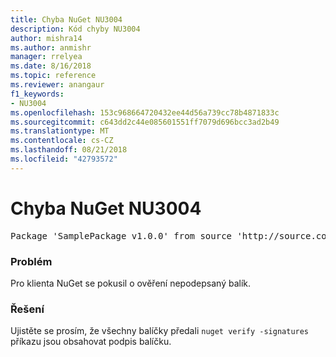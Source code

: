 ```yaml
---
title: Chyba NuGet NU3004
description: Kód chyby NU3004
author: mishra14
ms.author: anmishr
manager: rrelyea
ms.date: 8/16/2018
ms.topic: reference
ms.reviewer: anangaur
f1_keywords:
- NU3004
ms.openlocfilehash: 153c968664720432ee44d56a739cc78b4871833c
ms.sourcegitcommit: c643dd2c44e085601551ff7079d696bcc3ad2b49
ms.translationtype: MT
ms.contentlocale: cs-CZ
ms.lasthandoff: 08/21/2018
ms.locfileid: "42793572"
---
```

# <a name="nuget-error-nu3004"></a>Chyba NuGet NU3004

<pre>Package 'SamplePackage v1.0.0' from source 'http://source.com/index.json': The package is not signed.</pre>

### <a name="issue"></a>Problém

Pro klienta NuGet se pokusil o ověření nepodepsaný balík.


### <a name="solution"></a>Řešení

Ujistěte se prosím, že všechny balíčky předali `nuget verify -signatures` příkazu jsou obsahovat podpis balíčku.


